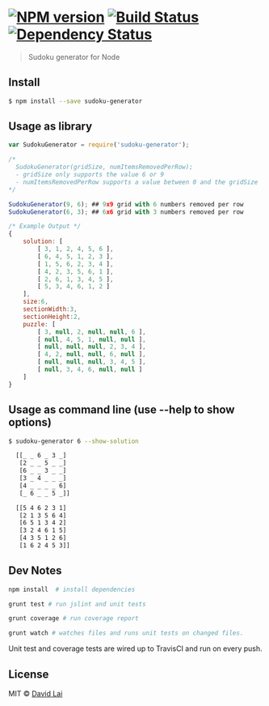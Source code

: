 #  [![NPM version][npm-image]][npm-url] [![Build Status][travis-image]][travis-url] [![Dependency Status][daviddm-image]][daviddm-url]

> Sudoku generator for Node

## Install
```sh
$ npm install --save sudoku-generator
```

## Usage as library
```js
var SudokuGenerator = require('sudoku-generator');

/* 
  SudokuGenerator(gridSize, numItemsRemovedPerRow); 
  - gridSize only supports the value 6 or 9 
  - numItemsRemovedPerRow supports a value between 0 and the gridSize
*/

SudokuGenerator(9, 6); ## 9x9 grid with 6 numbers removed per row
SudokuGenerator(6, 3); ## 6x6 grid with 3 numbers removed per row

/* Example Output */
{
    solution: [
        [ 3, 1, 2, 4, 5, 6 ],
        [ 6, 4, 5, 1, 2, 3 ],
        [ 1, 5, 6, 2, 3, 4 ],
        [ 4, 2, 3, 5, 6, 1 ],
        [ 2, 6, 1, 3, 4, 5 ],
        [ 5, 3, 4, 6, 1, 2 ]
    ],
    size:6,
    sectionWidth:3,
    sectionHeight:2,
    puzzle: [
        [ 3, null, 2, null, null, 6 ],
        [ null, 4, 5, 1, null, null ],
        [ null, null, null, 2, 3, 4 ],
        [ 4, 2, null, null, 6, null ],
        [ null, null, null, 3, 4, 5 ],
        [ null, 3, 4, 6, null, null ]
    ]
}
```

## Usage as command line (use --help to show options)

```sh
$ sudoku-generator 6 --show-solution

  [[_ _ 6 _ 3 _]
   [2 _ _ 5 _ _]
   [6 _ _ 3 _ _]
   [3 _ 4 _ _ _]
   [4 _ _ _ _ 6]
   [_ 6 _ _ 5 _]]

  [[5 4 6 2 3 1]
   [2 1 3 5 6 4]
   [6 5 1 3 4 2]
   [3 2 4 6 1 5]
   [4 3 5 1 2 6]
   [1 6 2 4 5 3]]
```

## Dev Notes
```sh
npm install  # install dependencies

grunt test # run jslint and unit tests

grunt coverage # run coverage report

grunt watch # watches files and runs unit tests on changed files.
```

Unit test and coverage tests are wired up to TravisCI and run on every push.


## License

MIT © [David Lai](http://github.com/dlai0001)


[npm-image]: https://badge.fury.io/js/sudoku-generator.svg
[npm-url]: https://npmjs.org/package/sudoku-generator
[travis-image]: https://travis-ci.org/dlai0001/sudoku-generator.svg?branch=master
[travis-url]: https://travis-ci.org/dlai0001/sudoku-generator
[daviddm-image]: https://david-dm.org/dlai0001/sudoku-generator.svg?theme=shields.io
[daviddm-url]: https://david-dm.org/dlai0001/sudoku-generator
